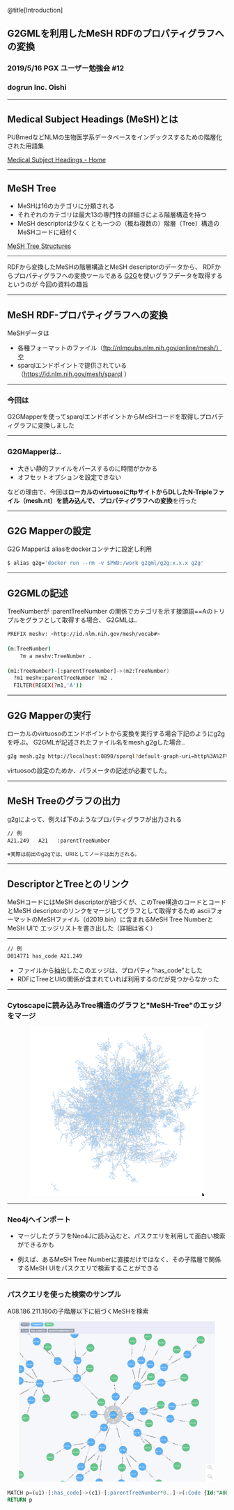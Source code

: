 @title[Introduction]
## G2GMLを利用したMeSH RDFのプロパティグラフへの変換

### 2019/5/16 PGX ユーザー勉強会 #12

### dogrun Inc. Oishi

---
## Medical Subject Headings (MeSH)とは

PUBmedなどNLMの生物医学系データベースをインデックスするための階層化された用語集

[Medical Subject Headings - Home](https://www.nlm.nih.gov/mesh/meshhome.html)

---
## MeSH Tree

- MeSHは16のカテゴリに分類される
- それぞれのカテゴリは最大13の専門性の詳細さによる階層構造を持つ
- MeSH descriptorは少なくとも一つの（概ね複数の）階層（Tree）構造のMeSHコードに紐付く

[MeSH Tree Structures](https://www.nlm.nih.gov/mesh/intro_trees.html)

---

RDFから変換したMeSHの階層構造とMeSH descriptorのデータから、
RDFからプロパティグラフへの変換ツールである
[G2G](https://g2gml.readthedocs.io/en/latest/contents/g2gml.html)を使いグラフデータを取得するというのが
今回の資料の趣旨

---
## MeSH RDF-プロパティグラフへの変換

MeSHデータは
- 各種フォーマットのファイル（ftp://nlmpubs.nlm.nih.gov/online/mesh/）や
- sparqlエンドポイントで提供されている（https://id.nlm.nih.gov/mesh/sparql ）

---
### 今回は

G2GMapperを使ってsparqlエンドポイントからMeSHコードを取得しプロパティグラフに変換しました

---

### G2GMapperは‥

- 大きい静的ファイルをパースするのに時間がかかる
- オフセットオプションを設定できない

などの理由で、今回は**ローカルのvirtuosoにftpサイトからDLしたN-Tripleファイル（mesh.nt）を読み込んで、
プロパティグラフへの変換**を行った

---
## G2G Mapperの設定

G2G Mapperは
aliasをdockerコンテナに設定し利用

```bash
$ alias g2g='docker run --rm -v $PWD:/work g2gml/g2g:x.x.x g2g'
```

---
## G2GMLの記述

TreeNumberが :parentTreeNumber の関係でカテゴリを示す接頭語==Aのトリプルをグラフとして取得する場合、
G2GMLは‥

```bash
PREFIX meshv: <http://id.nlm.nih.gov/mesh/vocab#>

(m:TreeNumber)
    ?m a meshv:TreeNumber .

(m1:TreeNumber)-[:parentTreeNumber]->(m2:TreeNumber)
  ?m1 meshv:parentTreeNumber ?m2 .
  FILTER(REGEX(?m1,'A'))
```

---
## G2G Mapperの実行

ローカルのvirtuosoのエンドポイントから変換を実行する場合下記のようにg2gを呼ぶ。
G2GMLが記述されたファイル名をmesh.g2gした場合‥

```bash
g2g mesh.g2g http://localhost:8890/sparql?default-graph-uri=http%3A%2F%2Flocalhost%3A8890%2FDAV
```

virtuosoの設定のためか、パラメータの記述が必要でした。

---
## MeSH Treeのグラフの出力

g2gによって、例えば下のようなプロパティグラフが出力される

```bash
// 例
A21.249   A21   :parentTreeNumber
```

<small>※実際は前出のg2gでは、URIとしてノードは出力される。</small>


---
## DescriptorとTreeとのリンク

MeSHコードにはMeSH descriptorが紐づくが、このTree構造のコードとコードとMeSH descriptorのリンクをマージしてグラフとして取得するため
asciiフォーマットのMeSHファイル（d2019.bin）に含まれるMeSH Tree NumberとMeSH UIで
エッジリストを書き出した（詳細は省く）

---

```bash
// 例
D014771 has_code A21.249

```

- ファイルから抽出したこのエッジは、プロパティ"has_code"とした
- RDFにTreeとUIの関係が含まれていれば利用するのだが見つからなかった

---
### Cytoscapeに読み込みTree構造のグラフと"MeSH-Tree"のエッジをマージ

<center><img src="https://github.com/dogrunjp/presentation/blob/master/images/mesh_descriptor_and_tree_network.png?raw=true" width=400></center>


---
### Neo4jへインポート

- マージしたグラフをNeo4Jに読み込むと、パスクエリを利用して面白い検索ができるかも

- 例えば、あるMeSH Tree Numberに直接だけではなく、その子階層で関係するMeSH UIをパスクエリで検索することができる



---
### パスクエリを使った検索のサンプル

A08.186.211.180の子階層以下に紐づくMeSHを検索

<center><img src="https://github.com/dogrunjp/presentation/blob/master/images/mesh_neo4j_path_query_sample.png?raw=true" width=450></center>

```sql
MATCH p=(u1)-[:has_code]->(c1)-[:parentTreeNumber*0..]->(:Code {Id:"A08.186.211.180"})
RETURN p
```

